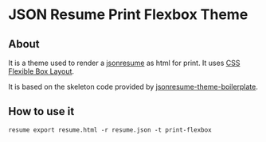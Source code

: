 # JSON Resume Print Flexbox Theme

## About

It is a theme used to render a [jsonresume][jsonresume] as html for print. It uses [CSS Flexible Box Layout][mdn-flexbox].

It is based on the skeleton code provided by [jsonresume-theme-boilerplate][git-jsonresume-theme-boilerplate].

## How to use it

```
resume export resume.html -r resume.json -t print-flexbox
```

[jsonresume]: https://jsonresume.org/
[mdn-flexbox]: https://developer.mozilla.org/en-US/docs/Web/CSS/CSS_Flexible_Box_Layout
[git-jsonresume-theme-boilerplate]: https://github.com/jsonresume/jsonresume-theme-boilerplate